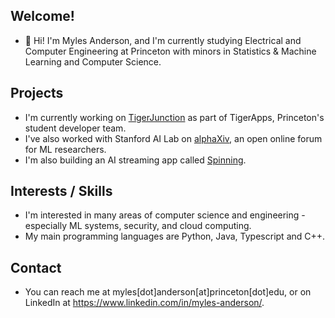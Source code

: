 ## Welcome!
- 👋 Hi! I'm Myles Anderson, and I'm currently studying Electrical and Computer Engineering at Princeton with minors in Statistics & Machine Learning and Computer Science.
## Projects
- I'm currently working on [TigerJunction](https://junction.tigerapps.org/recalplus) as part of TigerApps, Princeton's student developer team.
- I've also worked with Stanford AI Lab on [alphaXiv](https://alphaxiv.org), an open online forum for ML researchers.
- I'm also building an AI streaming app called [Spinning](https://spinning1.vercel.app).
## Interests / Skills
- I'm interested in many areas of computer science and engineering - especially ML systems, security, and cloud computing.
- My main programming languages are Python, Java, Typescript and C++. 
## Contact
- You can reach me at myles[dot]anderson[at]princeton[dot]edu, or on LinkedIn at https://www.linkedin.com/in/myles-anderson/.

<!---
myles332/myles332 is a ✨ special ✨ repository because its `README.md` (this file) appears on your GitHub profile.
You can click the Preview link to take a look at your changes.
--->
